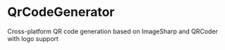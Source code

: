 # QrCodeGenerator
Cross-platform QR code generation based on ImageSharp and QRCoder with logo support
